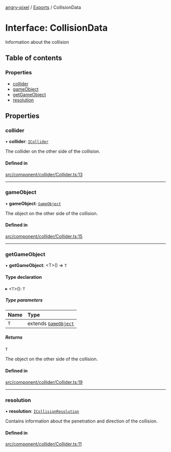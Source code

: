 [angry-pixel](../README.md) / [Exports](../modules.md) / CollisionData

# Interface: CollisionData

Information about the collision

## Table of contents

### Properties

- [collider](CollisionData.md#collider)
- [gameObject](CollisionData.md#gameobject)
- [getGameObject](CollisionData.md#getgameobject)
- [resolution](CollisionData.md#resolution)

## Properties

### collider

• **collider**: [`ICollider`](ICollider.md)

The collider on the other side of the collision.

#### Defined in

[src/component/collider/Collider.ts:13](https://github.com/angry-pixel-studio/angry-pixel-engine/blob/2e7a4eb/src/component/collider/Collider.ts#L13)

___

### gameObject

• **gameObject**: [`GameObject`](../classes/GameObject.md)

The object on the other side of the collision.

#### Defined in

[src/component/collider/Collider.ts:15](https://github.com/angry-pixel-studio/angry-pixel-engine/blob/2e7a4eb/src/component/collider/Collider.ts#L15)

___

### getGameObject

• **getGameObject**: <T\>() => `T`

#### Type declaration

▸ <`T`\>(): `T`

##### Type parameters

| Name | Type |
| :------ | :------ |
| `T` | extends [`GameObject`](../classes/GameObject.md) |

##### Returns

`T`

The object on the other side of the collision.

#### Defined in

[src/component/collider/Collider.ts:19](https://github.com/angry-pixel-studio/angry-pixel-engine/blob/2e7a4eb/src/component/collider/Collider.ts#L19)

___

### resolution

• **resolution**: [`ICollisionResolution`](ICollisionResolution.md)

Contains information about the penetration and direction of the collision.

#### Defined in

[src/component/collider/Collider.ts:11](https://github.com/angry-pixel-studio/angry-pixel-engine/blob/2e7a4eb/src/component/collider/Collider.ts#L11)
